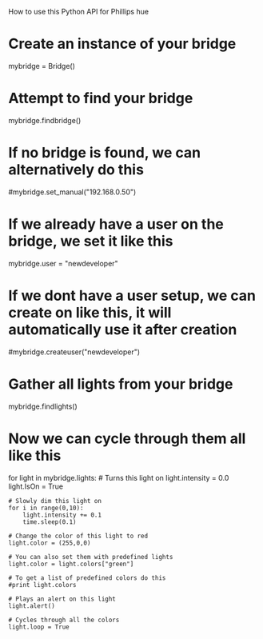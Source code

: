 How to use this Python API for Phillips hue

# Create an instance of your bridge
mybridge = Bridge()

# Attempt to find your bridge
mybridge.findbridge()

# If no bridge is found, we can alternatively do this
#mybridge.set_manual("192.168.0.50")

# If we already have a user on the bridge, we set it like this
mybridge.user = "newdeveloper"

# If we dont have a user setup, we can create on like this, it will automatically use it after creation
#mybridge.createuser("newdeveloper")

# Gather all lights from your bridge
mybridge.findlights()

# Now we can cycle through them all like this
for light in mybridge.lights:
    # Turns this light on
    light.intensity = 0.0
    light.IsOn = True

    # Slowly dim this light on
    for i in range(0,10):
        light.intensity += 0.1
        time.sleep(0.1)

    # Change the color of this light to red
    light.color = (255,0,0)

    # You can also set them with predefined lights
    light.color = light.colors["green"]

    # To get a list of predefined colors do this
    #print light.colors

    # Plays an alert on this light
    light.alert()

    # Cycles through all the colors
    light.loop = True
